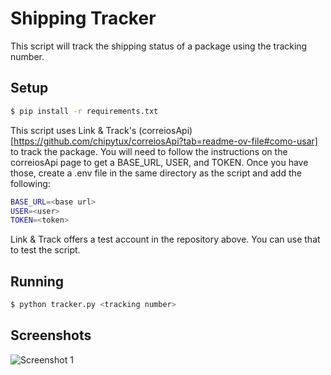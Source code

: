 # Shipping Tracker

This script will track the shipping status of a package using the tracking number.

## Setup

```sh
$ pip install -r requirements.txt
```

This script uses Link & Track's (correiosApi)[https://github.com/chipytux/correiosApi?tab=readme-ov-file#como-usar] to track the package. You will need to follow the instructions on the correiosApi page to get a BASE_URL, USER, and TOKEN. Once you have those, create a .env file in the same directory as the script and add the following:

```sh
BASE_URL=<base url>
USER=<user>
TOKEN=<token>
```

Link & Track offers a test account in the repository above. You can use that to test the script.


## Running

```sh
$ python tracker.py <tracking number>
```

## Screenshots

![Screenshot 1](https://i.imgur.com/wOkh8dk.jpg)